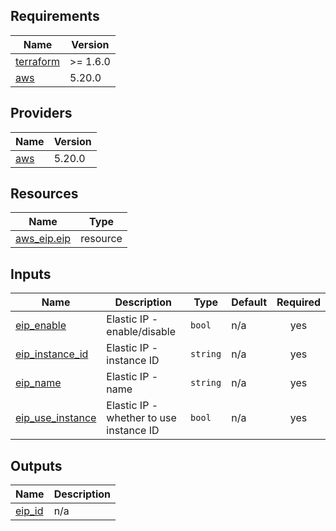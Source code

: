 <!-- BEGIN_TF_DOCS -->
## Requirements

| Name | Version |
|------|---------|
| <a name="requirement_terraform"></a> [terraform](#requirement\_terraform) | >= 1.6.0 |
| <a name="requirement_aws"></a> [aws](#requirement\_aws) | 5.20.0 |

## Providers

| Name | Version |
|------|---------|
| <a name="provider_aws"></a> [aws](#provider\_aws) | 5.20.0 |

## Resources

| Name | Type |
|------|------|
| [aws_eip.eip](https://registry.terraform.io/providers/hashicorp/aws/5.20.0/docs/resources/eip) | resource |

## Inputs

| Name | Description | Type | Default | Required |
|------|-------------|------|---------|:--------:|
| <a name="input_eip_enable"></a> [eip\_enable](#input\_eip\_enable) | Elastic IP - enable/disable | `bool` | n/a | yes |
| <a name="input_eip_instance_id"></a> [eip\_instance\_id](#input\_eip\_instance\_id) | Elastic IP - instance ID | `string` | n/a | yes |
| <a name="input_eip_name"></a> [eip\_name](#input\_eip\_name) | Elastic IP - name | `string` | n/a | yes |
| <a name="input_eip_use_instance"></a> [eip\_use\_instance](#input\_eip\_use\_instance) | Elastic IP - whether to use instance ID | `bool` | n/a | yes |

## Outputs

| Name | Description |
|------|-------------|
| <a name="output_eip_id"></a> [eip\_id](#output\_eip\_id) | n/a |
<!-- END_TF_DOCS -->
